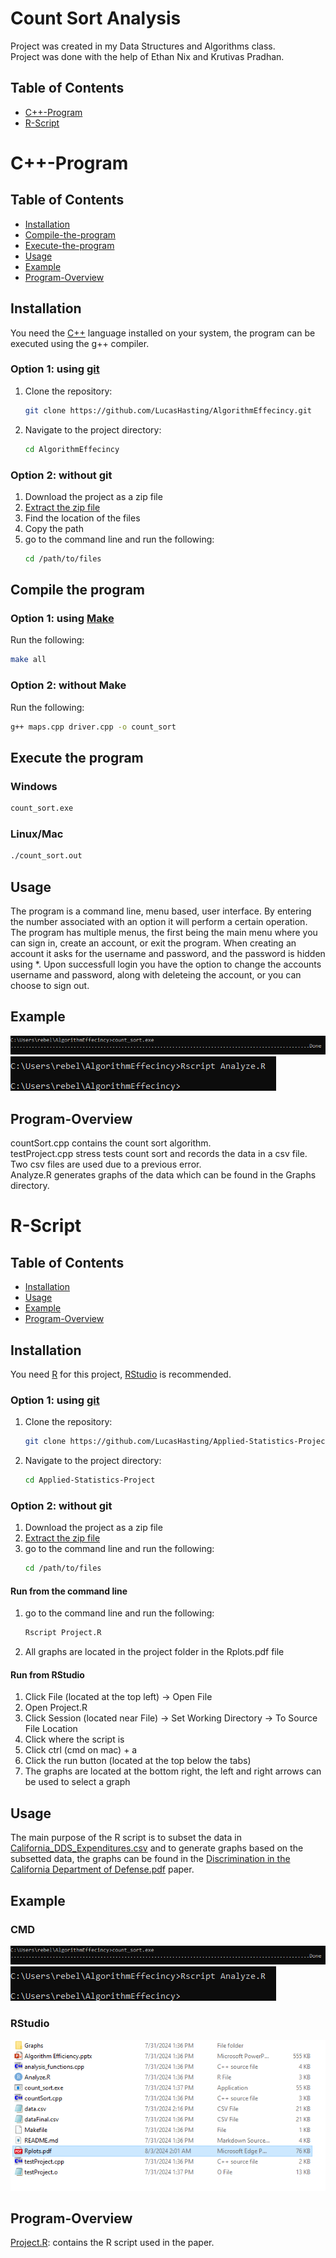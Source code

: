 # Count Sort Analysis
Project was created in my Data Structures and Algorithms class.  
Project was done with the help of Ethan Nix and Krutivas Pradhan.  

## Table of Contents
- [C++-Program](#c++-programs)
- [R-Script](#r-script)

# C++-Program

## Table of Contents
- [Installation](#installation)
- [Compile-the-program](#compile-the-program)
- [Execute-the-program](#execute-the-program)
- [Usage](#usage)
- [Example](#example)
- [Program-Overview](#program-overview)

## Installation

You need the [C++](https://sourceforge.net/projects/mingw/) language installed on your system, the program can be executed using the g++ compiler.

### Option 1: using [git](https://git-scm.com/downloads)
1. Clone the repository:

    ```sh
    git clone https://github.com/LucasHasting/AlgorithmEffecincy.git
    ```

2. Navigate to the project directory:

    ```sh
    cd AlgorithmEffecincy
    ```
    
### Option 2: without git
1. Download the project as a zip file
2. [Extract the zip file](https://www.wikihow.com/Unzip-a-File)
3. Find the location of the files
4. Copy the path
5. go to the command line and run the following:
   ```sh
   cd /path/to/files
   ```

## Compile the program

### Option 1: using [Make](https://www.gnu.org/software/make/)
Run the following:
```sh
make all
```

### Option 2: without Make
Run the following:
```sh
g++ maps.cpp driver.cpp -o count_sort
```

## Execute the program

### Windows
```sh
count_sort.exe
```

### Linux/Mac
```sh
./count_sort.out
```

## Usage
The program is a command line, menu based, user interface. By entering the number associated with an option it will perform a certain operation. The program has multiple menus, the first being the main menu where you can sign in, create an account, or exit the program. When creating an account it asks for the username and password, and the password is hidden using *. Upon successfull login you have the option to change the accounts username and password, along with deleteing the account, or you can choose to sign out.

## Example

![EXAMPLE](examples/example1.png)  
![EXAMPLE](examples/example2.png)  

## Program-Overview
countSort.cpp contains the count sort algorithm.  
testProject.cpp stress tests count sort and records the data in a csv file.  
Two csv files are used due to a previous error.  
Analyze.R generates graphs of the data which can be found in the Graphs directory.

# R-Script

## Table of Contents

- [Installation](#installation)
- [Usage](#usage)
- [Example](#example)
- [Program-Overview](#program-overview)

## Installation

You need [R](https://rstudio-education.github.io/hopr/starting.html) for this project, [RStudio](https://rstudio-education.github.io/hopr/starting.html) is recommended.

### Option 1: using [git](https://git-scm.com/downloads)
1. Clone the repository:

    ```sh
    git clone https://github.com/LucasHasting/Applied-Statistics-Project.git
    ```

2. Navigate to the project directory:

    ```sh
    cd Applied-Statistics-Project
    ```
    
### Option 2: without git
1. Download the project as a zip file
2. [Extract the zip file](https://www.wikihow.com/Unzip-a-File)
3. go to the command line and run the following:
   ```sh
   cd /path/to/files
   ```

#### Run from the command line
1. go to the command line and run the following:
   ```sh
   Rscript Project.R
   ```
2. All graphs are located in the project folder in the Rplots.pdf file

#### Run from RStudio
1. Click File (located at the top left) -> Open File
2. Open Project.R
3. Click Session (located near File) -> Set Working Directory -> To Source File Location
4. Click where the script is
5. Click ctrl (cmd on mac) + a
6. Click the run button (located at the top below the tabs)
7. The graphs are located at the bottom right, the left and right arrows can be used to select a graph

## Usage

The main purpose of the R script is to subset the data in [California_DDS_Expenditures.csv](https://github.com/LucasHasting/Applied-Statistics-Project/blob/main/Discrimination%20in%20the%20California%20Department%20of%20Defense.pdf) and to generate graphs based on the subsetted data, the graphs can be found in the [Discrimination in the California Department of Defense.pdf](https://github.com/LucasHasting/Applied-Statistics-Project/blob/main/Discrimination%20in%20the%20California%20Department%20of%20Defense.pdf) paper.

## Example

### CMD
![EXAMPLE](examples/example1.png)
![EXAMPLE](examples/example2.png)

### RStudio
![EXAMPLE](examples/example3.png)

## Program-Overview

[Project.R](https://github.com/LucasHasting/Applied-Statistics-Project/blob/main/Project.R): contains the R script used in the paper.  
